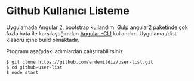# Github Kullanıcı Listeme

Uygulamada Angular 2, bootstrap kullandım. Gulp angular2 paketinde çok fazla hata ile karşılaştığımdan [Angular -CLI](https://github.com/angular/angular-cli) kullandım. Uygulama /dist klasörü içine build olmaktadır.

Programı aşağıdaki adımlardan çalıştırabilirsiniz.


```
$ git clone https://github.com/erdemildiz/user-list.git
$ cd github-user-list
$ node start
```
 
